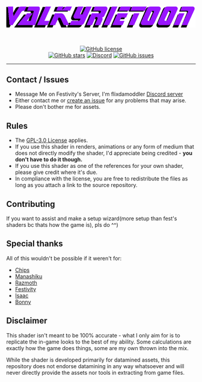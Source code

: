 


<br>
<p align="center">
    <a href="https://github.com/FlicksDaModdle/ValkyrieToon"><img src="https://github.com/FlicksDaModdle/ValkyrieToon/blob/f8a33ec01bb45a1ace9d90f9dc2b9bf08624ee94/ValkyrieToon.png" alt="ValkyrieToon"/></a>
</p><br>

<p align="center">
    <a href="https://github.com/FlicksDaModdle/ValkyrieToon/blob/309ee6c97dfe6a2f5a849bba76c7a1eed3a6d306/LICENSE"><img alt="GitHub license" src="https://img.shields.io/github/license/festivities/Blender-StellarToon?style=for-the-badge"></a><br>
    <a href="https://github.com/FlicksDaModdle/ValkyrieToon/stargazers"><img alt="GitHub stars" src="https://img.shields.io/github/stars/festivities/Blender-StellarToon?style=for-the-badge"></a>
    <a href="https://discord.gg/85rP9SpAkF"><img alt="Discord" src="https://img.shields.io/discord/894925535870865498?style=for-the-badge"></a>
    <a href="https://github.com/FlicksDaModdle/ValkyrieToon/issues"><img alt="GitHub issues" src="https://img.shields.io/github/issues/festivities/Blender-StellarToon?style=for-the-badge"></a>
</p>

---

## Contact / Issues
- Message Me on Festivity's Server, I'm flixdamoddler [Discord server](https://discord.gg/85rP9SpAkF)
- Either contact me or [create an issue](https://github.com/FlicksDaModdle/ValkyrieToon/issues/new/choose) for any problems that may arise.
- Please don't bother me for assets.

## Rules
- The [GPL-3.0 License](https://github.com/FlicksDaModdle/ValkyrieToon/blob/309ee6c97dfe6a2f5a849bba76c7a1eed3a6d306/LICENS) applies.
- If you use this shader in renders, animations or any form of medium that does not directly modify the shader, I'd appreciate being credited - **you don't have to do it though.**
- If you use this shader as one of the references for your own shader, please give credit where it's due.
- In compliance with the license, you are free to redistribute the files as long as you attach a link to the source repository.

## Contributing
If you want to assist and make a setup wizard(more setup than fest's shaders bc thats how the game is), pls do ^^)

## Special thanks
All of this wouldn't be possible if it weren't for:
- [Chips](https://github.com/Elysia-simp)
- [Manashiku](https://github.com/Manashiku/)
- [Razmoth](https://github.com/Razmoth/)
- [Festivity](https://github.com/festivities)
- [Isaac](https://twitter.com/Just_ScaasI/)
- [Bonny](https://www.youtube.com/@BonnyAnimations/)

## Disclaimer
This shader isn't meant to be 100% accurate - what I only aim for is to replicate the in-game looks to the best of my ability. Some calculations are exactly how the game does things, some are my own thrown into the mix.

While the shader is developed primarily for datamined assets, this repository does not endorse datamining in any way whatsoever and will never directly provide the assets nor tools in extracting from game files.
